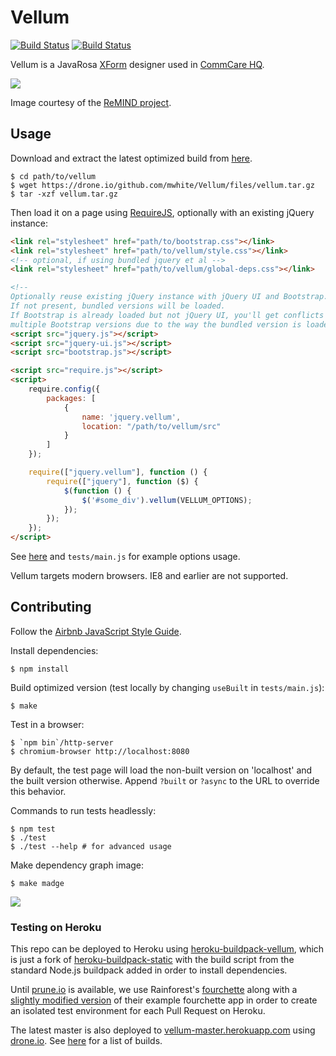 Vellum
======

[![Build Status](https://travis-ci.org/mwhite/Vellum.svg?branch=master)](https://travis-ci.org/mwhite/Vellum)
[![Build Status](https://drone.io/github.com/mwhite/Vellum/status.png)](https://drone.io/github.com/mwhite/Vellum/latest)

Vellum is a JavaRosa [XForm](http://en.wikipedia.org/wiki/XForms) designer used
in [CommCare HQ](http://github.com/dimagi/commcare-hq).

![](http://i.imgur.com/Eoi3XE3.png)

Image courtesy of the [ReMIND
project](https://www.commcarehq.org/exchange/325775003aa58cfcefbc75cfdf132e4d/info/).

Usage
-----

Download and extract the latest optimized build from
[here](https://drone.io/github.com/mwhite/Vellum/files).

```
$ cd path/to/vellum
$ wget https://drone.io/github.com/mwhite/Vellum/files/vellum.tar.gz
$ tar -xzf vellum.tar.gz
```

Then load it on a page using [RequireJS](http://requirejs.org), optionally with
an existing jQuery instance:

```html
<link rel="stylesheet" href="path/to/bootstrap.css"></link>
<link rel="stylesheet" href="path/to/vellum/style.css"></link>
<!-- optional, if using bundled jquery et al -->
<link rel="stylesheet" href="path/to/vellum/global-deps.css"></link>

<!-- 
Optionally reuse existing jQuery instance with jQuery UI and Bootstrap.  
If not present, bundled versions will be loaded.  
If Bootstrap is already loaded but not jQuery UI, you'll get conflicts between
multiple Bootstrap versions due to the way the bundled version is loaded. -->
<script src="jquery.js"></script>
<script src="jquery-ui.js"></script>
<script src="bootstrap.js"></script>

<script src="require.js"></script>
<script>
    require.config({
        packages: [
            {
                name: 'jquery.vellum',
                location: "/path/to/vellum/src"
            }
        ]
    });

    require(["jquery.vellum"], function () {
        require(["jquery"], function ($) {
            $(function () {
                $('#some_div').vellum(VELLUM_OPTIONS);
            });
        });
    });
</script>
```

See
[here](https://github.com/dimagi/commcare-hq/blob/master/corehq/apps/app_manager/templates/app_manager/form_designer.html)
and `tests/main.js` for example options usage.

Vellum targets modern browsers.  IE8 and earlier are not supported.

Contributing
------------

Follow the [Airbnb JavaScript Style Guide](https://github.com/airbnb/javascript).

Install dependencies:
```
$ npm install
```

Build optimized version (test locally by changing `useBuilt` in `tests/main.js`):
```
$ make
```

Test in a browser:
```
$ `npm bin`/http-server
$ chromium-browser http://localhost:8080
```

By default, the test page will load the non-built version on 'localhost' and the
built version otherwise.  Append `?built` or `?async` to the URL to override this
behavior.

Commands to run tests headlessly:
```
$ npm test
$ ./test
$ ./test --help # for advanced usage
```

Make dependency graph image:
```
$ make madge
```

![](deps.png)

### Testing on Heroku

This repo can be deployed to Heroku using
[heroku-buildpack-vellum](http://github.com/mwhite/heroku-buildpack-vellum),
which is just a fork of
[heroku-buildpack-static](https://github.com/pearkes/heroku-buildpack-static)
with the build script from the standard Node.js buildpack added in order to
install dependencies.

Until [prune.io](http://prune.io/) is available, we use
Rainforest's [fourchette](https://github.com/jipiboily/fourchette) along with a
[slightly modified version](https://github.com/mwhite/fourchette-vellum) of
their example fourchette app in order to create an isolated test environment for
each Pull Request on Heroku.

The latest master is also deployed to
[vellum-master.herokuapp.com](http://vellum-master.herokuapp.com) using
[drone.io](http://drone.io).  See
[here](https://drone.io/github.com/mwhite/Vellum) for a list of builds.

